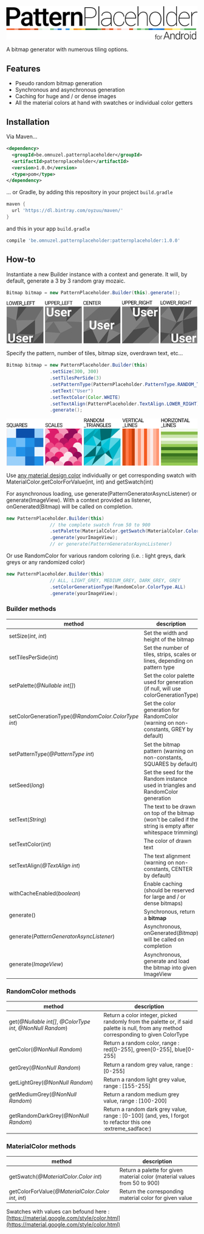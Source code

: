 ![alt text](https://github.com/Oyzuu/PatternPlaceholder-Android/blob/master/app/src/main/res/mipmap-xxxhdpi/patternplaceholder-title.png "Pattern Placeholder for Android")

A bitmap generator with numerous tiling options.

## Features
* Pseudo random bitmap generation
* Synchronous and asynchronous generation
* Caching for huge and / or dense images
* All the material colors at hand with swatches or individual color getters

## Installation
Via Maven...
```xml
<dependency>
  <groupId>be.omnuzel.patternplaceholder</groupId>
  <artifactId>patternplaceholder</artifactId>
  <version>1.0.0</version>
  <type>pom</type>
</dependency>
```
... or Gradle, by adding this repository in your project `build.gradle`
```gradle
maven {
  url 'https://dl.bintray.com/oyzuu/maven/'
}
```
and this in your app `build.gradle`
```gradle
compile 'be.omnuzel.patternplaceholder:patternplaceholder:1.0.0'
```

## How-to
Instantiate a new Builder instance with a context and generate. It will, by default, generate a 3 by 3 random gray mozaic.
```java
Bitmap bitmap = new PatternPlaceholder.Builder(this).generate();
```

![alt text](https://github.com/Oyzuu/PatternPlaceholder-Android/blob/master/app/src/main/res/mipmap-xxxhdpi/patternplaceholder-textalign.png "text align example")

Specify the pattern, number of tiles, bitmap size, overdrawn text, etc...
```java
Bitmap bitmap = new PatternPlaceholder.Builder(this)
                .setSize(300, 300)
                .setTilesPerSide(3)
                .setPatternType(PatternPlaceholder.PatternType.RANDOM_TRIANGLES)
                .setText("User")
                .setTextColor(Color.WHITE)
                .setTextAlign(PatternPlaceholder.TextAlign.LOWER_RIGHT)
                .generate();
```

![alt text](https://github.com/Oyzuu/PatternPlaceholder-Android/blob/master/app/src/main/res/mipmap-xxxhdpi/patternplaceholder-patterns.png "patterns example")

Use [any material design color](https://material.google.com/style/color.html) individually or get corresponding swatch with MaterialColor.getColorForValue(int, int) and getSwatch(int)

For asynchronous loading, use generate(PatternGeneratorAsyncListener) or generate(ImageView). 
With a context provided as listener, onGenerated(Bitmap) will be called on completion.
```java
new PatternPlaceholder.Builder(this)
                // the complete swatch from 50 to 900
                .setPalette(MaterialColor.getSwatch(MaterialColor.Color.LIGHT_BLUE))
                .generate(yourImageView); 
                // or generate(PatternGeneratorAsyncListener)
```

Or use RandomColor for various random coloring (i.e. : light greys,  dark greys or any randomized color)
```java
new PatternPlaceholder.Builder(this)
                // ALL, LIGHT_GREY, MEDIUM_GREY, DARK_GREY, GREY
                .setColorGenerationType(RandomColor.ColorType.ALL) 
                .generate(yourImageView);
```

### Builder methods

method | description
--- | ---
setSize(*int*, *int*) | Set the width and height of the bitmap
setTilesPerSide(*int*) | Set the number of tiles, strips, scales or lines, depending on pattern type
setPalette(*@Nullable int[]*) | Set the color palette used for generation (if null, will use colorGenerationType)
setColorGenerationType(*@RandomColor.ColorType int*) | Set the color generation for RandomColor (warning on non-constants, GREY by default)
setPatternType(*@PatternType int*) | Set the bitmap pattern (warning on non-constants, SQUARES by default)
setSeed(*long*) | Set the seed for the Random instance used in triangles and RandomColor generation
setText(*String*) | The text to be drawn on top of the bitmap (won't be called if the string is empty after whitespace trimming)
setTextColor(*int*) | The color of drawn text
setTextAlign(*@TextAlign int*) | The text alignment (warning on non-constants, CENTER by default)
withCacheEnabled(*boolean*) | Enable caching (should be reserved for large and / or dense bitmaps)
generate() | Synchronous, return a **bitmap**
generate(*PatternGeneratorAsyncListener*) | Asynchronous, onGenerated(*Bitmap*) will be called on completion
generate(*ImageView*) | Asynchronous, generate and load the bitmap into given ImageView

### RandomColor methods

method | description
--- | ---
get(*@Nullable int[]*, *@ColorType int*, *@NonNull Random*) | Return a color integer, picked randomly from the palette or, if said palette is null, from any method corresponding to given ColorType
getColor(*@NonNull Random*) | Return a random color, range : red[0-255], green[0-255], blue[0-255]
getGrey(*@NonNull Random*) | Return a random grey value, range : [0-255]
getLightGrey(*@NonNull Random*) | Return a random light grey value, range : [155-255]
getMediumGrey(*@NonNull Random*) | Return a random medium grey value, range : [100-200]
getRandomDarkGrey(*@NonNull Random*) | Return a random dark grey value, range : [0-100] (and, yes, I forgot to refactor this one :extreme_sadface:)

### MaterialColor methods
method | description
--- | --- 
getSwatch(*@MaterialColor.Color int*) | Return a palette for given material color (material values from 50 to 900)
getColorForValue(*@MaterialColor.Color int*, *int*) | Return the corresponding material color for given value

Swatches with values can befound here : [https://material.google.com/style/color.html](https://material.google.com/style/color.html)
